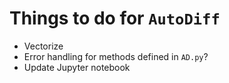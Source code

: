 # Things to do for `AutoDiff`
- Vectorize
- Error handling for methods defined in `AD.py`?
- Update Jupyter notebook 

